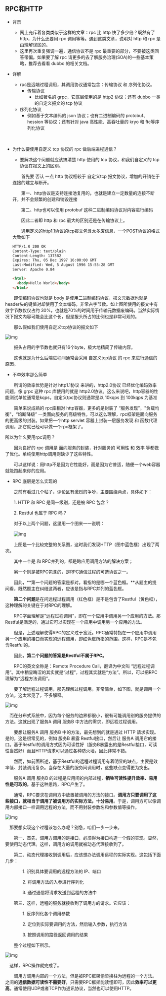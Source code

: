 ## RPC和HTTP

- 背景
  - 网上充斥着各类类似于这样的文章：rpc 比 http 快了多少倍？既然有了 http，为什么还要用 rpc 调用等等。遇到这类文章，说明对 http 和 rpc 是由理解误区的。
  - 这里再次重复强调一遍，通信协议不是 rpc 最重要的部分，不要被这类回答带偏。如果要了解 rpc 请更多的去了解服务治理(SOA)的一些基本策略，推荐去看看 dubbo 的相关文档。

- 详解
  - rpc是远端过程调用，其调用协议通常包含：传输协议 和 序列化协议。
    - 传输协议　　
      - 比如著名的 grpc，它底层使用的是 http2 协议；还有 dubbo 一类的自定义报文的 tcp 协议
  - 序列化协议
    - 例如基于文本编码的 json 协议；也有二进制编码的 protobuf、hession 等协议；还有针对 java 高性能、高吞吐量的 kryo 和 ftc等序列化协议

　　

- 为什么要使用自定义 tcp 协议的 rpc 做后端进程通信？

  - 要解决这个问题就应该搞清楚 http 使用的 tcp 协议，和我们自定义的 tcp 协议在报文上的区别。

  　　首先要 否认 一点 http 协议相较于 自定义tcp 报文协议，增加的开销在于连接的建立与断开。

  　　第一、http协议是支持连接池复用的，也就是建立一定数量的连接不断开，并不会频繁的创建和销毁连接

  　　第二、http也可以使用 protobuf 这种二进制编码协议对内容进行编码

  　　因此二者即 http 和 rpc 最大的区别还是在传输协议上。

  　　通用定义的http1.1协议的tcp报文包含太多废信息，一个POST协议的格式大致如下

  ```html
  HTTP/1.0 200 OK 
  Content-Type: text/plain
  Content-Length: 137582
  Expires: Thu, 05 Dec 1997 16:00:00 GMT
  Last-Modified: Wed, 5 August 1996 15:55:28 GMT
  Server: Apache 0.84
  
  <html>
    <body>Hello World</body>
  </html>
  ```

  

　　即使编码协议也就是 body 是使用二进制编码协议，报文元数据也就是header头的键值对却使用了文本编码，非常占字节数。如上图所使用的报文中有效字节数仅仅占约 30%，也就是70%的时间用于传输元数据废编码。当然实际情况下报文内容可能会比这个长，但是报头所占的比例也是非常可观的。

　　那么假如我们使用自定义tcp协议的报文如下

![img](https://img2020.cnblogs.com/blog/980882/202006/980882-20200610105756709-2014642278.jpg)

　　报头占用的字节数也就只有16个byte，极大地精简了传输内容。

　　这也就是为什么后端进程间通常会采用 自定义tcp协议 的 rpc 来进行通信的原因。

- 不单效率那么简单

　　所谓的效率优势是针对 http1.1协议 来讲的，http2.0协议 已经优化编码效率问题，像 grpc 这种 rpc 库使用的就是 http2.0协议。这么来说吧，http容器的性能测试单位通常是kqps，自定义tpc协议则通常是以 10kqps 到 100kqps 为基准

　　简单来说成熟的 rpc库相对 http容器，更多的是封装了 “服务发现”，"负载均衡"，“熔断降级” 一类面向服务的高级特性。可以这么理解，rpc框架是面向服务的更高级的封装。如果把一个http servlet 容器上封装一层服务发现 和 函数代理调用，那它就已经可以做一个rpc框架了。

所以为什么要用rpc调用？

　　因为良好的 rpc 调用是 面向服务的封装，针对服务的 可用性 和 效率 等都做了优化。单纯使用http调用则缺少了这些特性。

　　可以这样说：用http不是因为它性能好，而是因为它普适，随便一个web容器就能跑起来你的应用。

- RPC 底层是怎么实现的

　　之前有看过几个帖子，评论区有激烈的争吵，主要围绕两点，具体如下：

　　1. HTTP 和 RPC 是同一级别，还是被 RPC 包含？

　　2. Restful 也属于 RPC 吗？

　　对于以上两个问题，这里用一个图来一一说明：

　　![img](https://img2020.cnblogs.com/blog/980882/202006/980882-20200610111520262-1414556598.jpg)

　　上图是一个比较完整的关系图，这时我们发现HTTP（图中蓝色框）出现了两次。

　　其中一个是 和 RPC并列的，都是跨应用调用方法的解决方案；

　　另一个则是被RPC包含的，是RPC通信过程的可选协议之一。

　　因此，**第一个问题的答案是都对。看指的是哪一个蓝色框。**从题主的提问看，既然题主在纠结这两者，应该是指与RPC并列的蓝色框。

　　**第二个问题**是在问远程过程调用（红色框）是不是包含了Restful（黄色框），这种理解的关键在于对RPC的理解。

　　RPC字面理解是"远程过程调用"，即在一个应用中调用另一个应用的方法。那Restful是满足的，通过它可以实现在一个应用中调用另一个应用的方法。

　　但是，上述理解使得RPC的定义过于宽泛。RPC通常特指在一个应用中调用另一个应用的接口而实现的远程调用，即红色框所指的范围。这样，RPC是不包含Restful的。

　　因此，**第二个问题的答案是Restful不属于RPC。**

　　RPC的英文全称是：Remote Procedure Call，翻译为中文叫 “远程过程调用”。其中稍显晦涩的其实就是“过程”，过程其实就是“方法”。所以，可以把RPC理解为“远程方法调用”。

　　要了解远程过程调用，那先理解过程调用。非常简单，如下图，就是调用一个方法。这太常见了，不多解释。

![img](https://img2020.cnblogs.com/blog/980882/202006/980882-20200610111958354-188728251.png)

 　而在分布式系统中，因为每个服务的边界都很小，很有可能调用别的服务提供的方法。这就出现了服务A 调用 服务B 中方法的需求，即远程过程调用。

　　要想让服务A 调用 服务B 中的方法，最先想到的就是通过 HTTP 请求实现。是的，这是很常见的，例如 服务B 暴露 Restful接口，然后让 服务A 调用它的接口。基于Restful的调用方式因为可读性好（服务B暴露出的是Restful接口，可读性当然好）而且HTTP请求可以通过各种防火墙，因此非常不错。

　　然而，如前面所述，基于Restful的远程过程调用有着明显的缺点，主要是效率低、封装调用复杂。当存在大量的服务间调用时，这些缺点变得更为突出。

　　服务A 调用 服务B 的过程是应用间的内部过程，**牺牲可读性提升效率、易用性是可取的**。基于这种思路，RPC产生了。

　　通常，RPC要求在调用方中放置被调用的方法的接口。**调用方只要调用了这些接口，就相当于调用了被调用方的实际方法，十分易用**。于是，调用方可以像调用内部接口一样调用远程的方法，而不用封装参数名和参数值等操作。

![img](https://img2020.cnblogs.com/blog/980882/202006/980882-20200610112225436-1617019643.png)

 　那要想实现这个过程该怎么办呢？别急，咱们一步一步来。

　　第一、首先，调用方调用的是接口，必须得为接口构造一个假的实现。显然，要使用动态代理。这样，调用方的调用就被动态代理接收到了。

　　第二、动态代理接收到调用后，应该想办法调用远程的实际实现。这包括下面几步：

　　　　1. 识别具体要调用的远程方法的 IP、端口

　　　　2. 将调用方法的入参进行序列化

　　　　3. 通过通信将请求发送到远程的方法中

　　第三、这样，远程的服务就接收到了调用方的请求。它应该：

　　　　1. 反序列化各个调用参数

　　　　2. 定位到实际要调用的方法，然后输入参数，执行方法

　　　　3. 按照调用的路径返回调用的结果

　　整个过程如下所示。

![img](https://img2020.cnblogs.com/blog/980882/202006/980882-20200610112526160-1034412392.png)

 　这样，RPC操作就完成了。

　　调用方调用内部的一个方法，但是被RPC框架偷梁换柱为远程的一个方法。之间的**通信数据可读性不需要好**，只需要RPC框架能读懂即可，因此**效率可以更高**。通常使用UDP或者TCP作为通讯协议，当然也可以使用HTTP。